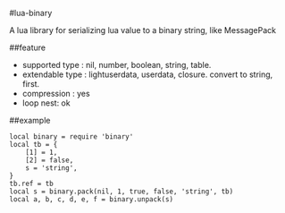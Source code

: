 #lua-binary

A lua library for serializing lua value to a binary string, like MessagePack

##feature

* supported type : nil, number, boolean, string, table.
* extendable type : lightuserdata, userdata, closure. convert to string, first.
* compression : yes
* loop nest: ok

##example

    local binary = require 'binary'
    local tb = {
        [1] = 1,
        [2] = false,
        s = 'string',
    }
    tb.ref = tb
    local s = binary.pack(nil, 1, true, false, 'string', tb)
    local a, b, c, d, e, f = binary.unpack(s)
  
